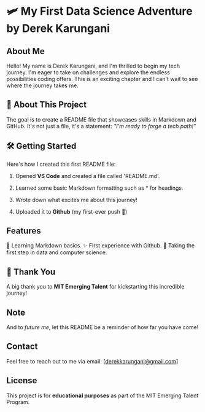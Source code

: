 # 🛩 My First Data Science Adventure by Derek Karungani

## About Me

Hello! My name is Derek Karungani, and I'm thrilled to begin my tech journey.
I'm eager to take on challenges and explore the endless possibilities coding offers.
This is an exciting chapter and I can't wait to see where the journey takes me.

## 🧐 About This Project

The goal is to create a README file that showcases skills in Markdown and GitHub.
It's not just a file, it's a statement: *"I'm ready to forge a tech path!"*  

## 🛠 Getting Started

Here's how I created this first README file:

1. Opened **VS Code** and created a file called 'README.md'.

2. Learned some basic Markdown formatting such as * for headings.

3. Wrote down what excites me about this journey!

4. Uploaded it to **Github** (my first-ever push 🎇)

## Features

📝 Learning Markdown basics.
✨ First experience with Github.
🎉 Taking the first step in data and computer science.

## 🎁 Thank You

A big thank you to **MIT Emerging Talent** for kickstarting this incredible journey!

## Note

And to *future me*, let this README be a reminder of how far you have come!

## Contact

Feel free to reach out to me via email: [derekkarungani@gmail.com]

## License

This project is for **educational purposes** as part of the MIT Emerging Talent Program.
